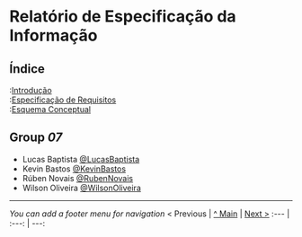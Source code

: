 # Relatório de Especificação da Informação

## Índice

:[Introdução](rei01.md)  
:[Especificação de Requisitos](rei02.md)  
:[Esquema Conceptual](rei03.md)  

## Group _07_


* Lucas Baptista [@LucasBaptista](https://github.com/marcoamarooliveira)
* Kevin Bastos [@KevinBastos](https://github.com/marcoamarooliveira)
* Rúben Novais [@RubenNovais](https://github.com/marcoamarooliveira)
* Wilson Oliveira [@WilsonOliveira](https://github.com/marcoamarooliveira)

---
_You can add a footer menu for navigation_ 
< Previous | [^ Main](https://github.com/exemploTrabalho/reportSIBD/) | [Next >](rei01.md)
:--- | :---: | ---: 
